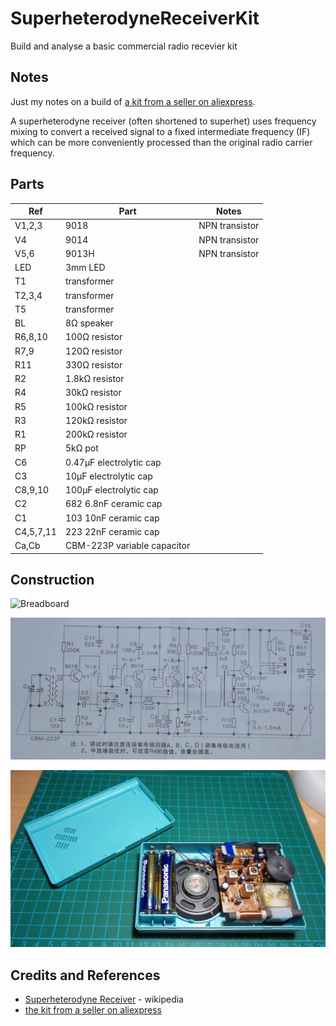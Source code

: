 # SuperheterodyneReceiverKit

Build and analyse a basic commercial radio recevier kit

## Notes

Just my notes on a build of [a kit from a seller on aliexpress](http://www.aliexpress.com/item/DIY-Kits-Superheterodyne-Radio-Receiver-6-Transistor-sch-case-w-Speaker/32367150788.html).

A superheterodyne receiver (often shortened to superhet) uses frequency mixing to convert a received signal to a fixed intermediate frequency (IF) which can be more conveniently processed than the original radio carrier frequency.


## Parts

| Ref     | Part                        | Notes           |
|---------|-----------------------------|-----------------|
| V1,2,3  | 9018                        | NPN transistor  |
| V4      | 9014                        | NPN transistor  |
| V5,6    | 9013H                       | NPN transistor  |
| LED     | 3mm LED                     |   |
| T1      | transformer                 |   |
| T2,3,4  | transformer                 |   |
| T5      | transformer                 |   |
| BL      | 8Ω speaker                  |   |
| R6,8,10 | 100Ω resistor               |   |
| R7,9    | 120Ω resistor               |   |
| R11     | 330Ω resistor               |   |
| R2      | 1.8kΩ resistor              |   |
| R4      | 30kΩ resistor               |   |
| R5      | 100kΩ resistor              |   |
| R3      | 120kΩ resistor              |   |
| R1      | 200kΩ resistor              |   |
| RP      | 5kΩ pot                     |   |
| C6      | 0.47µF electrolytic cap     |   |
| C3      | 10µF  electrolytic cap      |   |
| C8,9,10 | 100µF electrolytic cap      |   |
| C2      | 682 6.8nF ceramic cap       |   |
| C1      | 103 10nF ceramic cap        |   |
| C4,5,7,11 | 223 22nF ceramic cap      |   |
| Ca,Cb   | CBM-223P variable capacitor |   |


## Construction

![Breadboard](./assets/SuperheterodyneReceiverKit_bb.jpg?raw=true)

![The Schematic](./assets/SuperheterodyneReceiverKit_schematic.jpg?raw=true)

![The Build](./assets/SuperheterodyneReceiverKit_build.jpg?raw=true)

## Credits and References
* [Superheterodyne Receiver](https://en.wikipedia.org/wiki/Superheterodyne_receiver) - wikipedia
* [the kit from a seller on aliexpress](http://www.aliexpress.com/item/DIY-Kits-Superheterodyne-Radio-Receiver-6-Transistor-sch-case-w-Speaker/32367150788.html)

